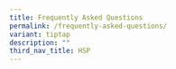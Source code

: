 ```yaml
---
title: Frequently Asked Questions
permalink: /frequently-asked-questions/
variant: tiptap
description: ""
third_nav_title: HSP
---
```

